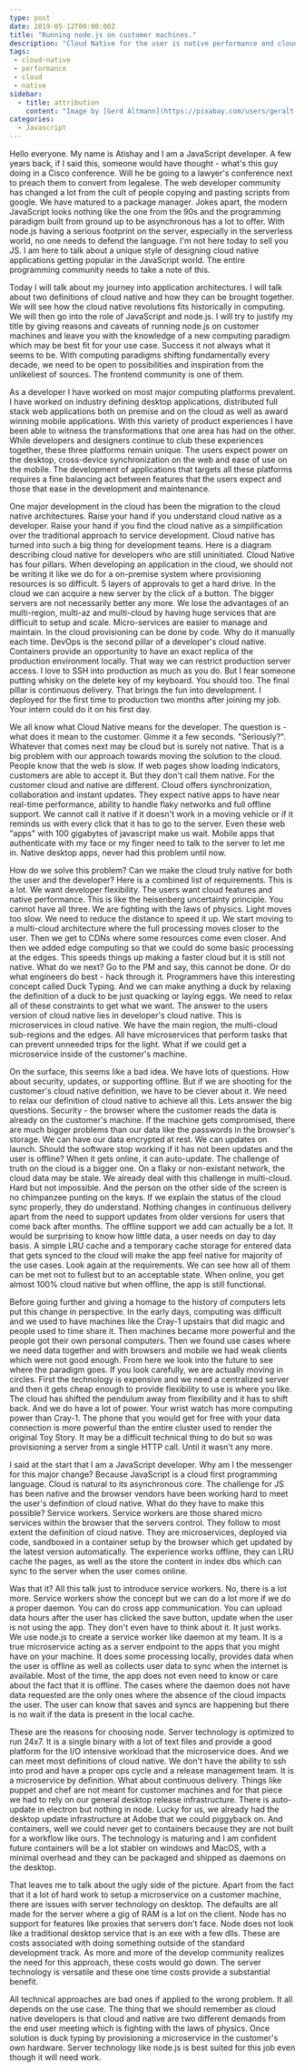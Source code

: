 ```yaml
---
type: post
date: 2019-05-12T00:00:00Z
title: "Running node.js on customer machines."
description: "Cloud Native for the user is native performance and cloud features - Presented at Cisco DevNet create 2019."
tags:
 - cloud-native
 - performance
 - cloud
 - native
sidebar:
  - title: attribution
    content: "Image by [Gerd Altmann](https://pixabay.com/users/geralt-9301/) from [Pixabay](https://pixabay.com/)"
categories:
  - Javascript
---
```


Hello everyone. My name is Atishay and I am a JavaScript developer. A few years back, if I said this, someone would have thought - what's this guy doing in a Cisco conference. Will he be going to a lawyer's conference next to preach them to convert from legalese. The web developer community has changed a lot from the cult of people copying and pasting scripts from google. We have matured to a package manager. Jokes apart, the modern JavaScript looks nothing like the one from the 90s and the programming paradigm built from ground up to be asynchronous has a lot to offer. With node.js having a serious footprint on the server, especially in the serverless world, no one needs to defend the language. I'm not here today to sell you JS. I am here to talk about a unique style of designing cloud native applications getting popular in the JavaScript world. The entire programming community needs to take a note of this.

Today I will talk about my journey into application architectures. I will talk about two definitions of cloud native and how they can be brought together. We will see how the cloud native revolutions fits historically in computing. We will then go into the role of JavaScript and node.js. I will try to justify my title by giving reasons and caveats of running node.js on customer machines and leave you with the knowledge of a new computing paradigm which may be best fit for your use case. Success it not always what it seems to be. With computing paradigms shifting fundamentally every decade, we need to be open to possibilities and inspiration from the unlikeliest of sources. The frontend community is one of them.

As a developer I have worked on most major computing platforms prevalent. I have worked on industry defining desktop applications, distributed full stack web applications both on premise and on the cloud as well as award winning mobile applications. With this variety of product experiences I have been able to witness the transformations that one area has had on the other. While developers and designers continue to club these experiences together, these three platforms remain unique. The users expect power on the desktop, cross-device synchronization on the web and ease of use on the mobile. The development of applications that targets all these platforms requires a fine balancing act between features that the users expect and those that ease in the development and maintenance.

One major development in the cloud has been the migration to the cloud native architectures. Raise your hand if you understand cloud native as a developer. Raise your hand if you find the cloud native as a simplification over the traditional approach to service development. Cloud native has turned into such a big thing for development teams. Here is a diagram describing cloud native for developers who are still uninitiated. Cloud Native has four pillars. When developing an application in the cloud, we should not be writing it like we do for a on-premise system where provisioning resources is so difficult. 5 layers of approvals to get a hard drive. In the cloud we can acquire a new server by the click of a button. The bigger servers are not necessarily better any more. We lose the advantages of an multi-region, multi-az and multi-cloud by having huge services that are difficult to setup and scale. Micro-services are easier to manage and maintain. In the cloud provisioning can be done by code. Why do it manually each time. DevOps is the second pillar of a developer's cloud native. Containers provide an opportunity to have an exact replica of the production environment locally. That way we can restrict production server access. I love to SSH into production as much as you do. But I fear someone putting whisky on the delete key of my keyboard. You should too. The final pillar is continuous delivery. That brings the fun into development. I deployed for the first time to production two months after joining my job. Your intern could do it on his first day.

We all know what Cloud Native means for the developer. The question is - what does it mean to the customer. Gimme it a few seconds. "Seriously?". Whatever that comes next may be cloud but is surely not native. That is a big problem with our approach towards moving the solution to the cloud. People know that the web is slow. If web pages show loading indicators, customers are able to accept it. But they don't call them native. For the customer cloud and native are different. Cloud offers synchronization, collaboration and instant updates. They expect native apps to have near real-time performance, ability to handle flaky networks and full offline support. We cannot call it native if it doesn't work in a moving vehicle or if it reminds us with every click that it has to go to the server. Even these web "apps" with 100 gigabytes of javascript make us wait. Mobile apps that authenticate with my face or my finger need to talk to the server to let me in. Native desktop apps, never had this problem until now.

How do we solve this problem? Can we make the cloud truly native for both the user and the developer? Here is a combined list of requirements. This is a lot. We want developer flexibility. The users want cloud features and native performance. This is like the heisenberg uncertainty principle. You cannot have all three. We are fighting with the laws of physics. Light moves too slow. We need to reduce the distance to speed it up. We start moving to a multi-cloud architecture where the full processing moves closer to the user. Then we get to CDNs where some resources come even closer. And then we added edge computing so that we could do some basic processing at the edges. This speeds things up making a faster cloud but it is still not native. What do we next? Go to the PM and say, this cannot be done. Or do what engineers do best - hack through it. Programmers have this interesting concept called Duck Typing. And we can make anything a duck by relaxing the definition of a duck to be just quacking or laying eggs. We need to relax all of these constraints to get what we want. The answer to the users version of cloud native lies in developer's cloud native. This is microservices in cloud native. We have the main region, the multi-cloud sub-regions and the edges. All have microservices that perform tasks that can prevent unneeded trips for the light. What if we could get a microservice inside of the customer's machine.

On the surface, this seems like a bad idea. We have lots of questions. How about security, updates, or supporting offline.  But if we are shooting for the customer's cloud native definition, we have to be clever about it. We need to relax our definition of cloud native to achieve all this. Lets answer the big questions. Security - the browser where the customer reads the data is already on the customer's machine. If the machine gets compromised, there are much bigger problems than our data like the passwords in the browser's storage. We can have our data encrypted at rest. We can updates on launch. Should the software stop working if it has not been updates and the user is offline? When it gets online, it can auto-update. The challenge of truth on the cloud is a bigger one. On a flaky or non-existant network, the cloud data may be stale. We already deal with this challenge in multi-cloud. Hard but not impossible. And the person on the other side of the screen is no chimpanzee punting on the keys. If we explain the status of the cloud sync properly, they do understand. Nothing changes in continuous delivery apart from the need to support updates from older versions for users that come back after months. The offline support we add can actually be a lot. It would be surprising to know how little data, a user needs on day to day basis. A simple LRU cache and a temporary cache storage for entered data that gets synced to the cloud will make the app feel native for majority of the use cases. Look again at the requirements. We can see how all of them can be met not to fullest but to an acceptable state. When online, you get almost 100% cloud native but when offline, the app is still functional.

Before going further and giving a homage to the history of computers lets put this change in perspective. In the early days, computing was difficult and we used to have machines like the Cray-1 upstairs that did magic and people used to time share it. Then machines became more powerful and the people got their own personal computers. Then we found use cases where we need data together and with browsers and mobile we had weak clients which were not good enough. From here we look into the future to see where the paradigm goes. If you look carefully, we are actually moving in circles. First the technology is expensive and we need a centralized server and then it gets cheap enough to provide flexibility to use is where you like. The cloud has shifted the pendulum away from flexibility and it has to shift back. And we do have a lot of power. Your wrist watch has more computing power than Cray-1. The phone that you would get for free with your data connection is more powerful than the entire cluster used to render the original Toy Story. It may be a difficult technical thing to do but so was provisioning a server from a single HTTP call. Until it wasn't any more.

I said at the start that I am a JavaScript developer. Why am I the messenger for this major change? Because JavaScript is a cloud first programming language. Cloud is natural to its asynchronous core. The challenge for JS has been native and the browser vendors have been working hard to meet the user's definition of cloud native. What do they have to make this possible? Service workers. Service workers are those shared micro services within the browser that the servers control. They follow to most extent the definition of cloud native. They are microservices, deployed via code, sandboxed in a container setup by the browser which get updated by the latest version automatically. The experience works offline, they can LRU cache the pages, as well as the store the content in index dbs which can sync to the server when the user comes online.

Was that it? All this talk just to introduce service workers. No, there is a lot more. Service workers show the concept but we can do a lot more if we do a proper daemon. You can do cross app communication. You can upload data hours after the user has clicked the save button, update when the user is not using the app. They don't even have to think about it. It just works. We use node.js to create a service worker like daemon at my team. It is a true microservice acting as a server endpoint to the apps that you might have on your machine. It does some processing locally, provides data when the user is offline as well as collects user data to sync when the internet is available. Most of the time, the app does not even need to know or care about the fact that it is offline. The cases where the daemon does not have data requested are the only ones where the absence of the cloud impacts the user. The user can know that saves and syncs are happening but there is no wait if the data is present in the local cache.

These are the reasons for choosing node. Server technology is optimized to run 24x7. It is a single binary with a lot of text files and provide a good platform for the I/O intensive workload that the microservice does. And we can meet most definitions of cloud native. We don't have the ability to ssh into prod and have a proper ops cycle and a release management team. It is a microservice by definition. What about continuous delivery. Things like puppet and chef are not meant for customer machines and for that piece we had to rely on our general desktop release infrastructure. There is auto-update in electron but nothing in node. Lucky for us, we already had the desktop update infrastructure at Adobe that we could piggyback on. And containers, well we could never get to containers because they are not built for a workflow like ours. The technology is maturing and I am confident future containers will be a lot stabler on windows and MacOS, with a minimal overhead and they can be packaged and shipped as daemons on the desktop.

That leaves me to talk about the ugly side of the picture. Apart from the fact that it a lot of hard work to setup a microservice on a customer machine, there are issues with server technology on desktop. The defaults are all made for the server where a gig of RAM is a lot on the client. Node has no support for features like proxies that servers don't face. Node does not look like a traditional desktop service that is an exe with a few dlls. These are costs associated with doing something outside of the standard development track. As more and more of the develop community realizes the need for this approach, these costs would go down. The server technology is versatile and these one time costs provide a substantial benefit.

All technical approaches are bad ones if applied to the wrong problem. It all depends on the use case. The thing that we should remember as cloud native developers is that cloud and native are two different demands from the end user meeting which is fighting with the laws of physics. Once solution is duck typing by provisioning a microservice in the customer's own hardware. Server technology like node.js is best suited for this job even though it will need work.
